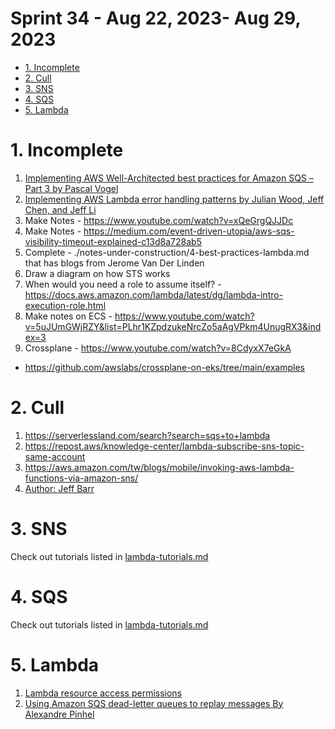 <h1>Sprint 34 - Aug 22, 2023- Aug 29, 2023</h1>

<!-- TOC -->

- [1. Incomplete](#1-incomplete)
- [2. Cull](#2-cull)
- [3. SNS](#3-sns)
- [4. SQS](#4-sqs)
- [5. Lambda](#5-lambda)

<!-- /TOC -->

# 1. Incomplete

1. [Implementing AWS Well-Architected best practices for Amazon SQS – Part 3 by Pascal Vogel](https://aws.amazon.com/blogs/compute/implementing-aws-well-architected-best-practices-for-amazon-sqs-part-3/)
2. [Implementing AWS Lambda error handling patterns by Julian Wood, Jeff Chen, and Jeff Li](https://aws.amazon.com/blogs/compute/implementing-aws-lambda-error-handling-patterns/)
3. Make Notes - https://www.youtube.com/watch?v=xQeGrgQJJDc
4. Make Notes - https://medium.com/event-driven-utopia/aws-sqs-visibility-timeout-explained-c13d8a728ab5
5. Complete - ./notes-under-construction/4-best-practices-lambda.md that has blogs from Jerome Van Der Linden
6. Draw a diagram on how STS works
7. When would you need a role to assume itself? - https://docs.aws.amazon.com/lambda/latest/dg/lambda-intro-execution-role.html
8. Make notes on ECS - https://www.youtube.com/watch?v=5uJUmGWjRZY&list=PLhr1KZpdzukeNrcZo5aAgVPkm4UnugRX3&index=3
9. Crossplane - https://www.youtube.com/watch?v=8CdyxX7eGkA
- https://github.com/awslabs/crossplane-on-eks/tree/main/examples

# 2. Cull
1. https://serverlessland.com/search?search=sqs+to+lambda
2. https://repost.aws/knowledge-center/lambda-subscribe-sns-topic-same-account
3. https://aws.amazon.com/tw/blogs/mobile/invoking-aws-lambda-functions-via-amazon-sns/
4. [Author: Jeff Barr](https://aws.amazon.com/blogs/aws/author/jbarr/)

# 3. SNS

Check out tutorials listed in [lambda-tutorials.md](../my-tracks/lambda-tutorials.md)

# 4. SQS

Check out tutorials listed in [lambda-tutorials.md](../my-tracks/lambda-tutorials.md)

# 5. Lambda

1. [Lambda resource access permissions](https://docs.aws.amazon.com/en_us/lambda/latest/dg/lambda-permissions.html)
2. [Using Amazon SQS dead-letter queues to replay messages By Alexandre Pinhel](https://aws.amazon.com/blogs/compute/using-amazon-sqs-dead-letter-queues-to-replay-messages)